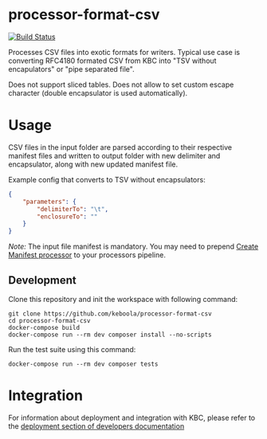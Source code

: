 # processor-format-csv

[![Build Status](https://travis-ci.org/keboola/processor-format-csv.svg?branch=master)](https://travis-ci.org/keboola/processor-format-csv)

Processes CSV files into exotic formats for writers. Typical use case is converting RFC4180 formated CSV from KBC into "TSV without encapulators" or "pipe separated file". 

Does not support sliced tables. Does not allow to set custom escape character (double encapsulator is used automatically). 

# Usage

CSV files in the input folder are parsed according to their respective manifest files and written to output folder with new delimiter and encapsulator, along with new updated manifest file. 

Example config that converts to TSV without encapsulators:

```json
{
    "parameters": {
        "delimiterTo": "\t",
        "enclosureTo": ""
    }
}
``` 

*Note:* The input file manifest is mandatory. You may need to prepend [Create Manifest processor](https://github.com/keboola/processor-create-manifest) to your processors pipeline. 

## Development
 
Clone this repository and init the workspace with following command:

```
git clone https://github.com/keboola/processor-format-csv
cd processor-format-csv
docker-compose build
docker-compose run --rm dev composer install --no-scripts
```

Run the test suite using this command:

```
docker-compose run --rm dev composer tests
```
 
# Integration

For information about deployment and integration with KBC, please refer to the [deployment section of developers documentation](https://developers.keboola.com/extend/component/deployment/) 
